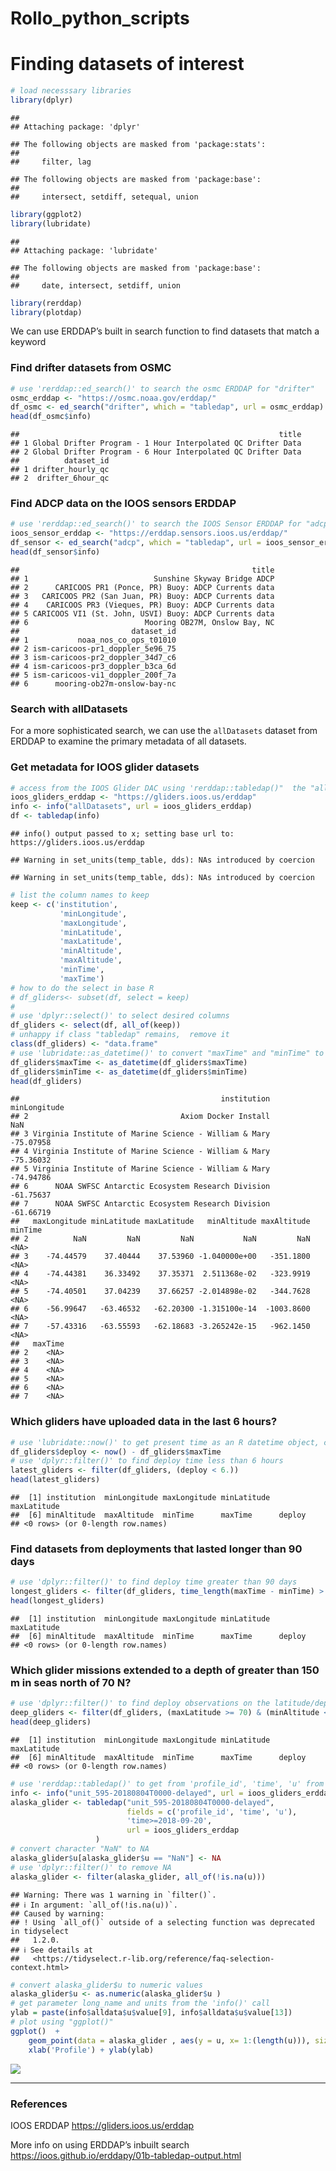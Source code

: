 Rollo_python_scripts
================

# Finding datasets of interest

``` r
# load necesssary libraries
library(dplyr)
```

    ## 
    ## Attaching package: 'dplyr'

    ## The following objects are masked from 'package:stats':
    ## 
    ##     filter, lag

    ## The following objects are masked from 'package:base':
    ## 
    ##     intersect, setdiff, setequal, union

``` r
library(ggplot2)
library(lubridate)
```

    ## 
    ## Attaching package: 'lubridate'

    ## The following objects are masked from 'package:base':
    ## 
    ##     date, intersect, setdiff, union

``` r
library(rerddap)
library(plotdap)
```

We can use ERDDAP’s built in search function to find datasets that match
a keyword

### Find drifter datasets from OSMC

``` r
# use 'rerddap::ed_search()' to search the osmc ERDDAP for "drifter"
osmc_erddap <- "https://osmc.noaa.gov/erddap/"
df_osmc <- ed_search("drifter", which = "tabledap", url = osmc_erddap)
head(df_osmc$info)
```

    ##                                                          title
    ## 1 Global Drifter Program - 1 Hour Interpolated QC Drifter Data
    ## 2 Global Drifter Program - 6 Hour Interpolated QC Drifter Data
    ##          dataset_id
    ## 1 drifter_hourly_qc
    ## 2  drifter_6hour_qc

### Find ADCP data on the IOOS sensors ERDDAP

``` r
# use 'rerddap::ed_search()' to search the IOOS Sensor ERDDAP for "adcp"
ioos_sensor_erddap <- "https://erddap.sensors.ioos.us/erddap/"
df_sensor <- ed_search("adcp", which = "tabledap", url = ioos_sensor_erddap)
head(df_sensor$info)
```

    ##                                                    title
    ## 1                            Sunshine Skyway Bridge ADCP
    ## 2      CARICOOS PR1 (Ponce, PR) Buoy: ADCP Currents data
    ## 3   CARICOOS PR2 (San Juan, PR) Buoy: ADCP Currents data
    ## 4    CARICOOS PR3 (Vieques, PR) Buoy: ADCP Currents data
    ## 5 CARICOOS VI1 (St. John, USVI) Buoy: ADCP Currents data
    ## 6                          Mooring OB27M, Onslow Bay, NC
    ##                         dataset_id
    ## 1           noaa_nos_co_ops_t01010
    ## 2 ism-caricoos-pr1_doppler_5e96_75
    ## 3 ism-caricoos-pr2_doppler_34d7_c6
    ## 4 ism-caricoos-pr3_doppler_b3ca_6d
    ## 5 ism-caricoos-vi1_doppler_200f_7a
    ## 6      mooring-ob27m-onslow-bay-nc

### Search with allDatasets

For a more sophisticated search, we can use the `allDatasets` dataset
from ERDDAP to examine the primary metadata of all datasets.

### Get metadata for IOOS glider datasets

``` r
# access from the IOOS Glider DAC using 'rerddap::tabledap()"  the "allDatasets" response - https://gliders.ioos.us/erddap/allDatasets.html
ioos_gliders_erddap <- "https://gliders.ioos.us/erddap"
info <- info("allDatasets", url = ioos_gliders_erddap)
df <- tabledap(info)
```

    ## info() output passed to x; setting base url to: https://gliders.ioos.us/erddap

    ## Warning in set_units(temp_table, dds): NAs introduced by coercion

    ## Warning in set_units(temp_table, dds): NAs introduced by coercion

``` r
# list the column names to keep
keep <- c('institution',
           'minLongitude',
           'maxLongitude',
           'minLatitude',
           'maxLatitude',
           'minAltitude',
           'maxAltitude',
           'minTime',
           'maxTime')
# how to do the select in base R
# df_gliders<- subset(df, select = keep)
#
# use 'dplyr::select()' to select desired columns
df_gliders <- select(df, all_of(keep))
# unhappy if class "tabledap" remains,  remove it
class(df_gliders) <- "data.frame"
# use 'lubridate::as_datetime()' to convert "maxTime" and "minTime" to R datetime objects
df_gliders$maxTime <- as_datetime(df_gliders$maxTime)
df_gliders$minTime <- as_datetime(df_gliders$minTime)
head(df_gliders)
```

    ##                                             institution minLongitude
    ## 2                                  Axiom Docker Install          NaN
    ## 3 Virginia Institute of Marine Science - William & Mary    -75.07958
    ## 4 Virginia Institute of Marine Science - William & Mary    -75.36032
    ## 5 Virginia Institute of Marine Science - William & Mary    -74.94786
    ## 6      NOAA SWFSC Antarctic Ecosystem Research Division    -61.75637
    ## 7      NOAA SWFSC Antarctic Ecosystem Research Division    -61.66719
    ##   maxLongitude minLatitude maxLatitude   minAltitude maxAltitude minTime
    ## 2          NaN         NaN         NaN           NaN         NaN    <NA>
    ## 3    -74.44579    37.40444    37.53960 -1.040000e+00   -351.1800    <NA>
    ## 4    -74.44381    36.33492    37.35371  2.511368e-02   -323.9919    <NA>
    ## 5    -74.40501    37.04239    37.66257 -2.014898e-02   -344.7628    <NA>
    ## 6    -56.99647   -63.46532   -62.20300 -1.315100e-14  -1003.8600    <NA>
    ## 7    -57.43316   -63.55593   -62.18683 -3.265242e-15   -962.1450    <NA>
    ##   maxTime
    ## 2    <NA>
    ## 3    <NA>
    ## 4    <NA>
    ## 5    <NA>
    ## 6    <NA>
    ## 7    <NA>

### Which gliders have uploaded data in the last 6 hours?

``` r
# use 'lubridate::now()' to get present time as an R datetime object, create new column wiht deploy time
df_gliders$deploy <- now() - df_gliders$maxTime
# use 'dplyr::filter()' to find deploy time less than 6 hours
latest_gliders <- filter(df_gliders, (deploy < 6.))
head(latest_gliders)
```

    ##  [1] institution  minLongitude maxLongitude minLatitude  maxLatitude 
    ##  [6] minAltitude  maxAltitude  minTime      maxTime      deploy      
    ## <0 rows> (or 0-length row.names)

### Find datasets from deployments that lasted longer than 90 days

``` r
# use 'dplyr::filter()' to find deploy time greater than 90 days
longest_gliders <- filter(df_gliders, time_length(maxTime - minTime) > 90)
head(longest_gliders)
```

    ##  [1] institution  minLongitude maxLongitude minLatitude  maxLatitude 
    ##  [6] minAltitude  maxAltitude  minTime      maxTime      deploy      
    ## <0 rows> (or 0-length row.names)

### Which glider missions extended to a depth of greater than 150 m in seas north of 70 N?

``` r
# use 'dplyr::filter()' to find deploy observations on the latitude/depth range
deep_gliders <- filter(df_gliders, (maxLatitude >= 70) & (minAltitude < -150))
head(deep_gliders)
```

    ##  [1] institution  minLongitude maxLongitude minLatitude  maxLatitude 
    ##  [6] minAltitude  maxAltitude  minTime      maxTime      deploy      
    ## <0 rows> (or 0-length row.names)

``` r
# use 'rerddap::tabledap()' to get from 'profile_id', 'time', 'u' from gilder "unit_595-20180804T0000-delayed'
info <- info("unit_595-20180804T0000-delayed", url = ioos_gliders_erddap)
alaska_glider <- tabledap("unit_595-20180804T0000-delayed",
                          fields = c('profile_id', 'time', 'u'),
                          'time>=2018-09-20',
                          url = ioos_gliders_erddap
                   )
# convert character "NaN" to NA
alaska_glider$u[alaska_glider$u == "NaN"] <- NA
# use 'dplyr::filter()' to remove NA
alaska_glider <- filter(alaska_glider, all_of(!is.na(u)))
```

    ## Warning: There was 1 warning in `filter()`.
    ## ℹ In argument: `all_of(!is.na(u))`.
    ## Caused by warning:
    ## ! Using `all_of()` outside of a selecting function was deprecated in tidyselect
    ##   1.2.0.
    ## ℹ See details at
    ##   <https://tidyselect.r-lib.org/reference/faq-selection-context.html>

``` r
# convert alaska_glider$u to numeric values
alaska_glider$u <- as.numeric(alaska_glider$u )
# get parameter long_name and units from the 'info()' call
ylab = paste(info$alldata$u$value[9], info$alldata$u$value[13])
# plot using "ggplot()"
ggplot()  + 
    geom_point(data = alaska_glider , aes(y = u, x= 1:(length(u))), size = .5) +
    xlab('Profile') + ylab(ylab) 
```

![](01_search_and_filter_files/figure-gfm/unnamed-chunk-7-1.png)<!-- -->

------------------------------------------------------------------------

### References

IOOS ERDDAP <https://gliders.ioos.us/erddap>

More info on using ERDDAP’s inbuilt search
<https://ioos.github.io/erddapy/01b-tabledap-output.html>
